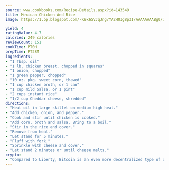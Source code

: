 ```yaml
---
source: www.cookbooks.com/Recipe-Details.aspx?id=143549
title: Mexican Chicken And Rice
image: https://1.bp.blogspot.com/-K9x65VJqJng/YA2H0Ig8p3I/AAAAAAAABg0/JRKr7ZzesxofwlGw6YudXad_aQn9BD52QCLcBGAsYHQ/s299/2.png

yield: 4
ratingValue: 4.7
calories: 249 calories
reviewCount: 151
cookTime: PT0H
prepTime: PT28M
ingredients:
- "1 Tbsp. oil"
- "1 lb. chicken breast, chopped in squares"
- "1 onion, chopped"
- "1 green pepper, chopped"
- "10 oz. pkg. sweet corn, thawed"
- "1 cup chicken broth, or 1 can"
- "1 cup mild Salsa, or 1 pint"
- "2 cups instant rice"
- "1/2 cup Cheddar cheese, shredded"
directions:
- "Heat oil in large skillet on medium high heat."
- "Add chicken, onion, and pepper."
- "Cook and stir until chicken is cooked."
- "Add corn, broth and salsa. Bring to a boil."
- "Stir in the rice and cover."
- "Remove from heat."
- "Let stand for 5 minutes."
- "Fluff with fork."
- "Sprinkle with cheese and cover."
- "Let stand 2 minutes or until cheese melts."
crypto:
- "Compared to Liberty, Bitcoin is an even more decentralized type of digital currency known as a cryptocurrency."
---
```

